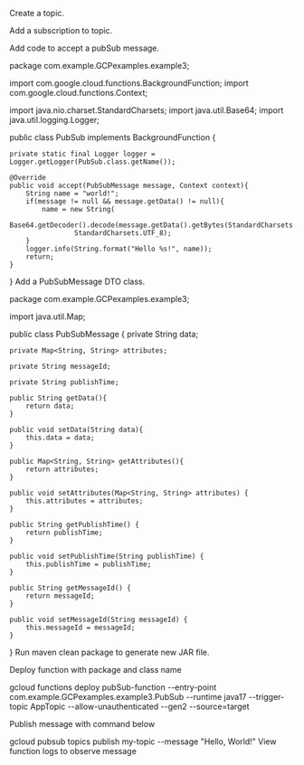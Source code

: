 Create a topic.

Add a subscription to topic.

Add code to accept a pubSub message. 



package com.example.GCPexamples.example3;

import com.google.cloud.functions.BackgroundFunction;
import com.google.cloud.functions.Context;

import java.nio.charset.StandardCharsets;
import java.util.Base64;
import java.util.logging.Logger;

public class PubSub implements BackgroundFunction<PubSubMessage> {

    private static final Logger logger = Logger.getLogger(PubSub.class.getName());

    @Override
    public void accept(PubSubMessage message, Context context){
        String name = "world!";
        if(message != null && message.getData() != null){
            name = new String(
                    Base64.getDecoder().decode(message.getData().getBytes(StandardCharsets.UTF_8)),
                    StandardCharsets.UTF_8);
        }
        logger.info(String.format("Hello %s!", name));
        return;
    }
}
Add a PubSubMessage DTO class. 



package com.example.GCPexamples.example3;

import java.util.Map;

public class PubSubMessage {
    private String data;

    private Map<String, String> attributes;

    private String messageId;

    private String publishTime;

    public String getData(){
        return data;
    }

    public void setData(String data){
        this.data = data;
    }

    public Map<String, String> getAttributes(){
        return attributes;
    }

    public void setAttributes(Map<String, String> attributes) {
        this.attributes = attributes;
    }

    public String getPublishTime() {
        return publishTime;
    }

    public void setPublishTime(String publishTime) {
        this.publishTime = publishTime;
    }

    public String getMessageId() {
        return messageId;
    }

    public void setMessageId(String messageId) {
        this.messageId = messageId;
    }

}
Run maven clean package to generate new JAR file.

Deploy function with package and class name 



gcloud functions deploy pubSub-function 
--entry-point com.example.GCPexamples.example3.PubSub 
--runtime java17 
--trigger-topic AppTopic 
--allow-unauthenticated 
--gen2 
--source=target
 
Publish message with command below 



gcloud pubsub topics publish my-topic --message "Hello, World!"
View function logs to observe message
